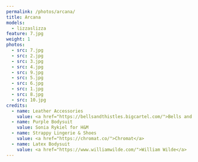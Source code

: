 ```yaml
---
permalink: /photos/arcana/
title: Arcana
models:
  - lizzaslizza
feature: 7.jpg
weight: 1
photos:
  - src: 7.jpg
  - src: 2.jpg
  - src: 3.jpg
  - src: 4.jpg
  - src: 9.jpg
  - src: 5.jpg
  - src: 6.jpg
  - src: 1.jpg
  - src: 8.jpg
  - src: 10.jpg
credits:
  - name: Leather Accessories
    value: <a href="https://bellsandthistles.bigcartel.com/">Bells and Thistles</a>
  - name: Purple Bodysuit
    value: Sonia Rykiel for H&M
  - name: Strappy Lingerie & Shoes
    value: <a href="https://chromat.co/">Chromat</a>
  - name: Latex Bodysuit
    value: <a href="https://www.williamwilde.com/">William Wilde</a>
---
```

